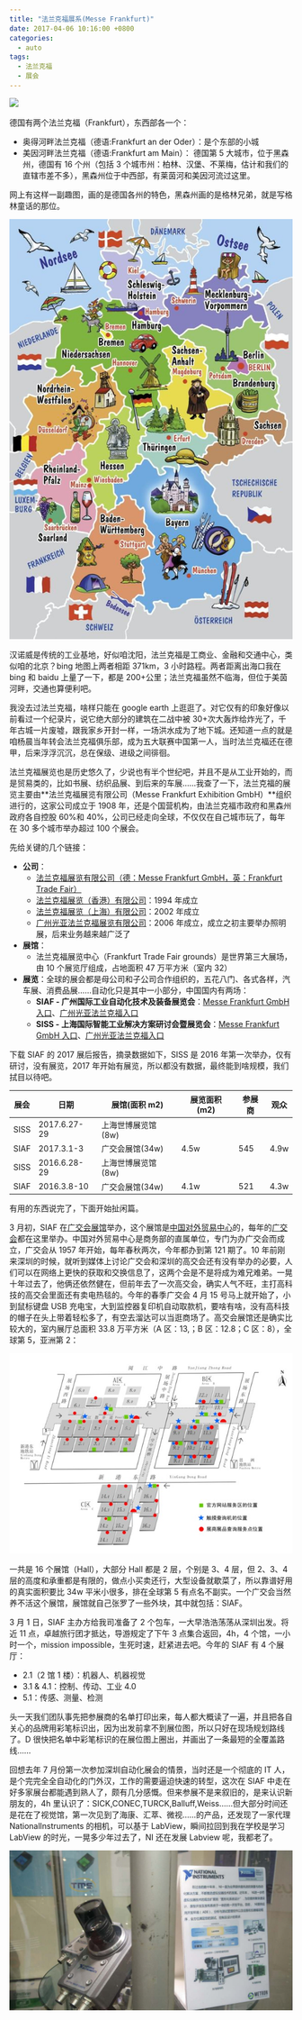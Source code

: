 ```yaml
---
title: "法兰克福展系(Messe Frankfurt)"
date: 2017-04-06 10:16:00 +0800
categories:
  - auto
tags:
  - 法兰克福
  - 展会
---
```


![](https://www.messefrankfurt.com/content/dam/messefrankfurt-redaktion/corporate/images/stages/corp-stage-company-2560x1440.jpg.transform/1280w/image.jpg)

德国有两个法兰克福（Frankfurt），东西部各一个：

- 奥得河畔法兰克福（德语:Frankfurt an der Oder）：是个东部的小城
- 美因河畔法兰克福（德语:Frankfurt am Main）： 德国第 5 大城市，位于黑森州，德国有 16 个州（包括 3 个城市州：柏林、汉堡、不莱梅，估计和我们的直辖市差不多），黑森州位于中西部，有莱茵河和美因河流过这里。

网上有这样一副趣图，画的是德国各州的特色，黑森州画的是格林兄弟，就是写格林童话的那位。

![](/img/blog/exhibition/german.jpg)

汉诺威是传统的工业基地，好似咱沈阳，法兰克福是工商业、金融和交通中心，类似咱的北京？bing 地图上两者相距 371km，3 小时路程。两者距离出海口我在 bing 和 baidu 上量了一下，都是 200+公里；法兰克福虽然不临海，但位于美茵河畔，交通也算便利吧。

我没去过法兰克福，啥样只能在 google earth 上逛逛了。对它仅有的印象好像以前看过一个纪录片，说它绝大部分的建筑在二战中被 30+次大轰炸给炸光了，千年古城一片废墟，跟我家乡开封一样，一场洪水成为了地下城。还知道一点的就是咱杨晨当年转会法兰克福俱乐部，成为五大联赛中国第一人，当时法兰克福还在德甲，后来浮浮沉沉，总在保级、进级之间徘徊。

法兰克福展览也是历史悠久了，少说也有半个世纪吧，并且不是从工业开始的，而是贸易类的，比如书展、纺织品展、到后来的车展……我查了一下，法兰克福的展览主要由**法兰克福展览有限公司（Messe Frankfurt Exhibition GmbH）**组织进行的，这家公司成立于 1908 年，还是个国营机构，由法兰克福市政府和黑森州政府各自控股 60%和 40%，公司已经走向全球，不仅仅在自己城市玩了，每年在 30 多个城市举办超过 100 个展会。

先给关键的几个链接：

- **公司**：
  - [法兰克福展览有限公司（德：Messe Frankfurt GmbH，英：Frankfurt Trade Fair）](http://www.messefrankfurt.com/)
  - [法兰克福展览（香港）有限公司](http://www.hk.messefrankfurt.com/)：1994 年成立
  - [法兰克福展览（上海）有限公司](http://www.cn.messefrankfurt.com/)：2002 年成立
  - [广州光亚法兰克福展览有限公司](http://www.gymf.com.cn/)：2006 年成立，成立之初主要举办照明展，后来业务越来越广泛了
- **展馆**：
  - 法兰克福展览中心（Frankfurt Trade Fair grounds）是世界第三大展场，由 10 个展览厅组成，占地面积 47 万平方米（室内 32）
- **展览**：全球的展会都是母公司和子公司合作组织的，五花八门、各式各样，汽车展、消费品展……自动化只是其中一小部分，中国国内有两场：
  - **SIAF - 广州国际工业自动化技术及装备展览会**：[Messe Frankfurt GmbH 入口](http://www.spsinchina.com/guangzhou/zh-cn/)、[广州光亚法兰克福入口](http://www.gymf.com.cn/siaf/cn/index.html)
  - **SISS - 上海国际智能工业解决方案研讨会暨展览会**：[Messe Frankfurt GmbH 入口](http://smart-industry-solution-shanghai.hk.messefrankfurt.com/shanghai/zh-cn/)、[广州光亚法兰克福入口](http://www.gymf.com.cn/spss/cn/)

下载 SIAF 的 2017 展后报告，摘录数据如下，SISS 是 2016 年第一次举办，仅有研讨，没有展览，2017 年开始有展览，所以都没有数据，最终能到啥规模，我们拭目以待吧。

| 展会 | 日期         | 展馆(面积 m2)      | 展览面积(m2) | 参展商 | 观众 |
| ---- | ------------ | ------------------ | ------------ | ------ | ---- |
| SISS | 2017.6.27-29 | 上海世博展览馆(8w) |              |        |
| SIAF | 2017.3.1-3   | 广交会展馆(34w)    | 4.5w         | 545    | 4.9w |
| SISS | 2016.6.28-29 | 上海世博展览馆(8w) |              |        |
| SIAF | 2016.3.8-10  | 广交会展馆(34w)    | 4.1w         | 521    | 4.3w |

有用的东西说完了，下面开始扯闲篇。

3 月初，SIAF 在[广交会展馆](http://www.ciefc.com/)举办，这个展馆是[中国对外贸易中心](http://www.cftc.org.cn/cn/)的，每年的[广交会](http://www.cantonfair.org.cn/cn/index.aspx)都在这里举办。中国对外贸易中心是商务部的直属单位，专门为办广交会而成立，广交会从 1957 年开始，每年春秋两次，今年都办到第 121 期了。10 年前刚来深圳的时候，就听到媒体上讨论广交会和深圳的高交会还有没有举办的必要，人们可以在网络上更快的获取和交换信息了，这两个会是不是将成为难兄难弟。一晃十年过去了，他俩还依然健在，但前年去了一次高交会，确实人气不旺，主打高科技的高交会里面还有卖电热毯的。今年的春季广交会 4 月 15 号马上就开始了，小到鼠标键盘 USB 充电宝，大到监控器复印机自动取款机，要啥有啥，没有高科技的帽子在头上带着轻松多了，有空去溜达可以当逛商场了。高交会展馆还是确实比较大的，室内展厅总面积 33.8 万平方米（A 区：13,；B 区：12.8；C 区：8），全球第 5，亚洲第 2：

![](/img/blog/exhibition/guang.jiao.hui.hall.jpg)

一共是 16 个展馆（Hall），大部分 Hall 都是 2 层，个别是 3、4 层，但 2、3、4 层的高度和承重都是有限的，做点小买卖还行，大型设备就歇菜了，所以靠谱好用的真实面积要比 34w 平米小很多，排在全球第 5 有点名不副实。一个广交会当然养不活这个展馆，展馆就自己张罗了一些外块，其中就包括：SIAF。

3 月 1 日，SIAF 主办方给我司准备了 2 个包车，一大早浩浩荡荡从深圳出发。将近 11 点，卓越旅行团才抵达，导游规定了下午 3 点集合返回，4h，4 个馆，一小时一个，mission impossible，生死时速，赶紧进去吧。今年的 SIAF 有 4 个展厅：

- 2.1（2 馆 1 楼）：机器人、机器视觉
- 3.1 & 4.1：控制、传动、工业 4.0
- 5.1：传感、测量、检测

头一天我们团队事先把参展商的名单打印出来，每人都大概读了一遍，并且把各自关心的品牌用彩笔标识出，因为出发前拿不到展位图，所以只好在现场规划路线了。D 很快把名单中彩笔标识的在展位图上圈出，并画出了一条最短的全覆盖路线……

回想去年 7 月份第一次参加深圳自动化展会的情景，当时还是一个彻底的 IT 人，是个完完全全自动化的门外汉，工作的需要逼迫快速的转型，这次在 SIAF 中走在好多家展台都能遇到熟人了，颇有几分感慨。但来参展不是来叙旧的，是来认识新朋友的，4h 里认识了：SICK,CONEC,TURCK,Balluff,Weiss……但大部分时间还是花在了视觉馆，第一次见到了海康、汇萃、微视……的产品，还发现了一家代理 NationalInstruments 的相机，可以基于 LabView，瞬间拉回到我在学校是学习 LabView 的时光，一晃多少年过去了，NI 还在发展 Labview 呢，我都老了。

![](/img/blog/exhibition/NIVision.jpeg)
